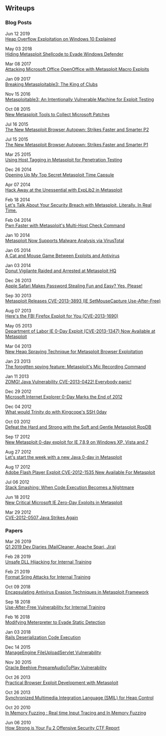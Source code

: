 ## Writeups

### Blog Posts

Jun 12 2019  
[Heap Overflow Exploitation on Windows 10 Explained](https://blog.rapid7.com/2019/06/12/heap-overflow-exploitation-on-windows-10-explained/)

May 03 2018  
[Hiding Metasploit Shellcode to Evade Windows Defender](https://blog.rapid7.com/2018/05/03/hiding-metasploit-shellcode-to-evade-windows-defender/)

Mar 08 2017  
[Attacking Microsoft Office OpenOffice with Metasploit Macro Exploits](https://blog.rapid7.com/2017/03/08/attacking-microsoft-office-openoffice-with-metasploit-macro-exploits/)

Jan 09 2017  
[Breaking Metasploitable3: The King of Clubs](https://blog.rapid7.com/2017/01/09/breaking-metasploitable3-the-king-of-clubs/)

Nov 15 2016  
[Metasploitable3: An Intentionally Vulnerable Machine for Exploit Testing](https://blog.rapid7.com/2016/11/15/test-your-might-with-the-shiny-new-metasploitable3/)

Oct 08 2015  
[New Metasploit Tools to Collect Microsoft Patches](https://blog.rapid7.com/2015/10/08/new-metasploit-tools-to-collect-microsoft-patches/)

Jul 16 2015  
[The New Metasploit Browser Autopwn: Strikes Faster and Smarter P2](https://blog.rapid7.com/2015/07/16/the-new-metasploit-browser-autopwn-strikes-faster-and-smarter-part-2/)

Jul 15 2015  
[The New Metasploit Browser Autopwn: Strikes Faster and Smarter P1](https://blog.rapid7.com/2015/07/15/the-new-metasploit-browser-autopwn-strikes-faster-and-smarter-part-1/)

Mar 25 2015  
[Using Host Tagging in Metasploit for Penetration Testing](https://blog.rapid7.com/2015/03/25/using-host-tagging-in-metasploit-for-penetration-testing/)

Dec 26 2014  
[Opening Up My Top Secret Metasploit Time Capsule](https://blog.rapid7.com/2014/12/26/12-days-of-haxmas-opening-up-my-top-secret-metasploit-time-capsule/)

Apr 07 2014  
[Hack Away at the Unessential with ExpLib2 in Metasploit](https://blog.rapid7.com/2014/04/07/hack-away-at-the-unessential-with-explib2-in-metasploit/)

Feb 18 2014  
[Let's Talk About Your Security Breach with Metasploit. Literally. In Real Time.](https://blog.rapid7.com/2014/02/18/lets-talk-about-your-security-breach-with-metasploit-literally/)

Feb 04 2014  
[Pwn Faster with Metasploit's Multi-Host Check Command](https://blog.rapid7.com/2014/02/04/pwn-faster-with-metasploits-multi-host-check-command/)

Jan 10 2014  
[Metasploit Now Supports Malware Analysis via VirusTotal](https://blog.rapid7.com/2014/01/10/metasploit-now-supports-malware-analysis-via-virustotal/)

Jan 05 2014  
[A Cat and Mouse Game Between Exploits and Antivirus](https://blog.rapid7.com/2014/01/05/a-cat-and-mouse-game-between-exploits-and-antivirus/)

Jan 03 2014  
[Donut Vigilante Raided and Arrested at Metasploit HQ](https://blog.rapid7.com/2014/01/03/donut-vigilante-raided-and-arrested-at-metasploit/)

Dec 26 2013  
[Apple Safari Makes Password Stealing Fun and Easy? Yes, Please!](https://blog.rapid7.com/2013/12/26/apple-safari-makes-password-stealing-fun-and-easy-yes-please/)

Sep 30 2013  
[Metasploit Releases CVE-2013-3893 (IE SetMouseCapture Use-After-Free)](https://blog.rapid7.com/2013/09/30/metasploit-releases-cve-2013-3893-ie-setmousecapture-use-after-free/)

Aug 07 2013  
[Here's the FBI Firefox Exploit for You (CVE-2013-1690)](https://blog.rapid7.com/2013/08/07/heres-that-fbi-firefox-exploit-for-you-cve-2013-1690/)

May 05 2013  
[Department of Labor IE 0-Day Exploit (CVE-2013-1347) Now Available at Metasploit](https://blog.rapid7.com/2013/05/05/department-of-labor-ie-0day-now-available-at-metasploit/)

Mar 04 2013  
[New Heap Spraying Technique for Metasploit Browser Exploitation](https://blog.rapid7.com/2013/03/04/new-heap-spray-technique-for-metasploit-browser-exploitation/)

Jan 23 2013  
[The forogtten spying feature: Metasploit's Mic Recording Command](https://blog.rapid7.com/2013/01/23/the-forgotten-spying-feature-metasploits-mic-recording-command/)

Jan 11 2013  
[ZOMG! Java Vulnerability CVE-2013-0422! Everybody panic!](https://blog.rapid7.com/2013/01/11/omg-java-everybody-panic/)

Dec 29 2012  
[Microsoft Internet Explorer 0-Day Marks the End of 2012](https://blog.rapid7.com/2012/12/29/microsoft-internet-explorer-0-day-marks-the-end-of-2012/)

Dec 04 2012  
[What would Trinity do with Kingcope's SSH 0day](https://blog.rapid7.com/2012/12/04/what-would-trinity-do-with-kingcopes-ssh-0day/)

Oct 03 2012  
[Defeat the Hard and Strong with the Soft and Gentle Metasploit RopDB](https://blog.rapid7.com/2012/10/03/defeat-the-hard-and-strong-with-the-soft-and-gentle-metasploit-ropdb/)

Sep 17 2012  
[New Metasploit 0-day exploit for IE 7,8,9 on Windows XP, Vista and 7](https://blog.rapid7.com/2012/09/17/lets-start-the-week-with-a-new-internet-explorer-0-day-in-metasploit/)

Aug 27 2012  
[Let's start the week with a new Java 0-day in Metasploit](https://blog.rapid7.com/2012/08/27/lets-start-the-week-with-a-new-java-0day/)

Aug 17 2012  
[Adobe Flash Player Exploit CVE-2012-1535 New Available For Metasploit](https://blog.rapid7.com/2012/08/17/adobe-flash-player-exploit-cve-2012-1535-now-available-for-metasploit/)

Jul 06 2012  
[Stack Smashing: When Code Execution Becomes a Nightmare](https://blog.rapid7.com/2012/07/06/stack-smashing-when-code-execution-becomes-a-nightmare/)

Jun 18 2012  
[New Critical Microsoft IE Zero-Day Exploits in Metasploit](https://blog.rapid7.com/2012/06/18/metasploit-exploits-critical-microsoft-vulnerabilities/)

Mar 29 2012  
[CVE-2012-0507 Java Strikes Again](https://blog.rapid7.com/2012/03/29/cve-2012-0507-java-strikes-again/)


### Papers

Mar 26 2019  
[Q1 2019 Dev Diaries (MailCleaner, Apache Spari, Jira)](https://www.rapid7.com/research/report/metasploit-development-diaries-q1-2019/)

Feb 28 2019  
[Unsafe DLL Hijacking for Internal Training](https://github.com/atxsinn3r/atxsinn3r.github.io/blob/master/writeups/loadlibrary_vulnerability.pdf)

Feb 21 2019  
[Format Sring Attacks for Internal Training](https://github.com/atxsinn3r/atxsinn3r.github.io/blob/master/writeups/format_string_leak.md)

Oct 09 2018  
[Encapsulating Antivirus Evasion Techniques in Metasploit Framework](https://www.rapid7.com/globalassets/_pdfs/whitepaperguide/rapid7-whitepaper-metasploit-framework-encapsulating-av-techniques.pdf)

Sep 18 2018  
[Use-After-Free Vulnerability for Internal Training](https://github.com/atxsinn3r/atxsinn3r.github.io/blob/master/writeups/use_after_free_vuln.pdf)

Feb 16 2018  
[Modifying Meterpreter to Evade Static Detection](https://github.com/atxsinn3r/atxsinn3r.github.io/blob/master/writeups/modifying_meterpreter_for_evasion.pdf)

Jan 03 2018  
[Rails Deserialization Code Execution](https://github.com/atxsinn3r/atxsinn3r.github.io/blob/master/writeups/ruby_on_rails_deserialization.pdf)

Dec 14 2015  
[ManageEngine FileUploadServlet Vulnerability](https://github.com/atxsinn3r/atxsinn3r.github.io/blob/master/writeups/manageengine_fileuploadservlet_vuln.pdf)

Nov 30 2015  
[Oracle Beehive PrepareAudioToPlay Vulnerability](https://github.com/atxsinn3r/atxsinn3r.github.io/blob/master/writeups/oracle_beehive_prepareaudiotoplay.pdf)

Oct 26 2013  
[Practical Browser Exploit Development with Metasploit](https://github.com/atxsinn3r/atxsinn3r.github.io/blob/master/writeups/practical_browser_exploit_dev_with_msf.pdf)

Oct 26 2013  
[Synchronized Multimedia Integration Language (SMIL) for Heap Control](https://github.com/atxsinn3r/atxsinn3r.github.io/blob/master/writeups/smil_heap_control.txt)

Oct 20 2010  
[In Memory Fuzzing : Real time Input Tracing and In Memory Fuzzing](https://github.com/atxsinn3r/atxsinn3r.github.io/blob/master/writeups/in_memory_fuzzing.pdf)

Jun 06 2010  
[How Strong is Your Fu 2 Offensive Security CTF Report](https://github.com/atxsinn3r/atxsinn3r.github.io/blob/master/writeups/hsiyf2.pdf)
